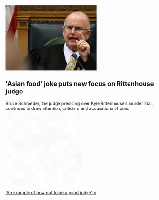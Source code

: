 
!['Asian food' joke puts new focus on Rittenhouse judge](./20211112115838.png)
## 'Asian food' joke puts new focus on Rittenhouse judge

Bruce Schroeder, the judge presiding over Kyle Rittenhouse’s murder trial, continues to draw attention, criticism and accusations of bias.

![pic](../square_bg.png)

['An example of how not to be a good judge' »](https://www.yahoo.com/news/not-good-judge-kyle-rittenhouse-021313125.html)
